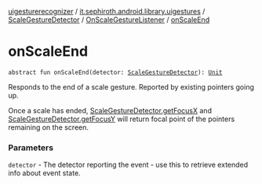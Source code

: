 [uigesturerecognizer](../../../index.md) / [it.sephiroth.android.library.uigestures](../../index.md) / [ScaleGestureDetector](../index.md) / [OnScaleGestureListener](index.md) / [onScaleEnd](./on-scale-end.md)

# onScaleEnd

`abstract fun onScaleEnd(detector: `[`ScaleGestureDetector`](../index.md)`): `[`Unit`](https://kotlinlang.org/api/latest/jvm/stdlib/kotlin/-unit/index.html)

Responds to the end of a scale gesture. Reported by existing
pointers going up.

Once a scale has ended, [ScaleGestureDetector.getFocusX](#)
and [ScaleGestureDetector.getFocusY](#) will return focal point
of the pointers remaining on the screen.

### Parameters

`detector` - The detector reporting the event - use this to
retrieve extended info about event state.